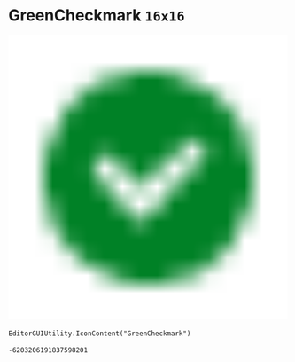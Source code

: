 # GreenCheckmark `16x16`
<img src="/img/GreenCheckmark.png" width=512 height=512>

``` CSharp
EditorGUIUtility.IconContent("GreenCheckmark")
```
```
-6203206191837598201
```
